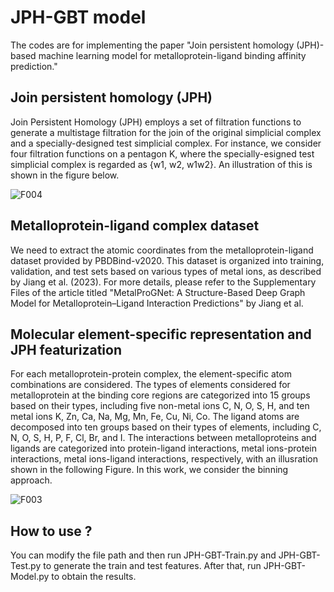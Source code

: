 
# JPH-GBT model
The codes are for implementing the paper "Join persistent homology (JPH)-based machine learning model for metalloprotein-ligand binding affinity prediction."

## Join persistent homology (JPH)
Join Persistent Homology (JPH) employs a set of filtration functions to generate a multistage filtration for the join of the original simplicial complex and a specially-designed test simplicial complex. For instance, we consider four filtration functions on a pentagon K, where the specially-esigned test simplicial complex is regarded as {w1, w2, w1w2}. An illustration of this is shown in the figure below.

![F004](https://github.com/user-attachments/assets/dcce1405-f8bf-455d-b391-6eb5f1098722)

## Metalloprotein-ligand complex dataset
We need to extract the atomic coordinates from the metalloprotein-ligand dataset provided by PBDBind-v2020. This dataset is organized into training, validation, and test sets based on various types of metal ions, as described by Jiang et al. (2023). For more details, please refer to the Supplementary Files of the article titled "MetalProGNet: A Structure-Based Deep Graph Model for Metalloprotein–Ligand Interaction Predictions" by Jiang et al.

## Molecular element-specific representation and JPH featurization
For each metalloprotein-protein complex, the element-specific atom combinations are considered. The types of elements considered for metalloprotein at the binding core regions are categorized into 15 groups based on their types, including five non-metal ions C, N, O, S, H, and ten metal ions K, Zn, Ca, Na, Mg, Mn, Fe, Cu, Ni, Co. The ligand atoms are decomposed into ten groups based on their types of elements, including C, N, O, S, H, P,  F, Cl, Br, and I. The interactions between metalloproteins and ligands are categorized into protein-ligand interactions, metal ions-protein interactions, metal ions-ligand interactions, respectively, with an illusration shown in the following Figure. In this work, we consider the binning approach.

![F003](https://github.com/user-attachments/assets/24a6afd6-1783-41a5-8552-3e07b2d1330f)


## How to use ?
You can modify the file path and then run JPH-GBT-Train.py and JPH-GBT-Test.py to generate the train and test features. After that, run JPH-GBT-Model.py to obtain the results. 
